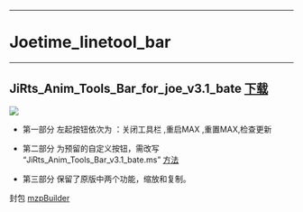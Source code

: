 

---
# Joetime_linetool_bar
-------------
## JiRts_Anim_Tools_Bar_for_joe_v3.1_bate  [下载](https://github.com/4698to/Joetime.linetool.bar/blob/master/JiRts_Anim_Tools_Bar_for_joe_v3.1_bate_2018-01-20_1.0.mzp)

![](https://github.com/4698to/Joetime.linetool.bar/blob/master/img/JiRts_Anim_Tools_Bar_v3.1_bate_for_Joe_01.png)

*   第一部分
    左起按钮依次为 ：关闭工具栏 ,重启MAX ,重置MAX,检查更新

*   第二部分
    为预留的自定义按钮，需改写 “JiRts_Anim_Tools_Bar_v3.1_bate.ms”  [方法](https://github.com/4698to/Joetime.linetool.bar/blob/master/)

*   第三部分
    保留了原版中两个功能，缩放和复制。


封包 [mzpBuilder](https://github.com/klaasnienhuis/mzpBuilder)







